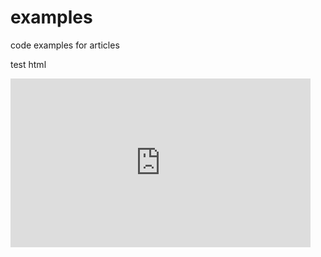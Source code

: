 # examples
code examples for articles

<p>test html</p>


<iframe src="https://channel9.msdn.com/Shows/Azure-Friday/Azure-IoT-Hub/player" width="480" height="270" allowFullScreen frameBorder="0"/>


<h2>end</h2>

